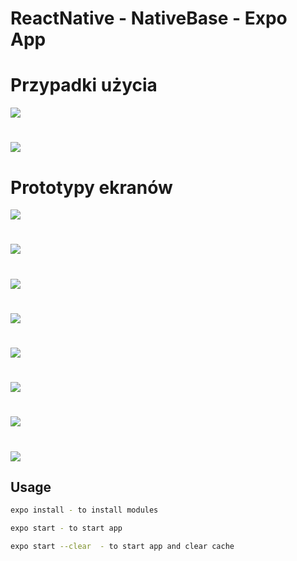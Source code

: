 # ReactNative - NativeBase - Expo App

# Przypadki użycia

![](./ss/przypadki.uzycia.admin.png)

#

![](./ss/przypadki.uzycia.pracownik.png)

# Prototypy ekranów

![](./ss/logowanie.ekran.png)

#

![](./ss/stronaglowna.ekran.png)

#

![](./ss/magazyn.ekran.png)

#

![](./ss/koszyk.ekran.png)

#

![](./ss/pracownicy.ekran.png)

#

![](./ss/dodaj.pracownika.ekran.png)

#

![](./ss/zarzadzanie.magazynem.ekran.png)

#

![](./ss/dodaj.produkt.ekran.png)

## Usage

```sh
expo install - to install modules
```

```sh
expo start - to start app
```

```sh
expo start --clear  - to start app and clear cache
```
